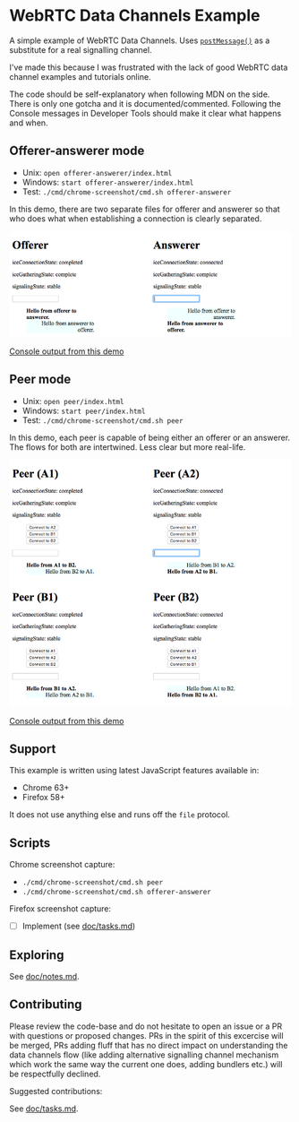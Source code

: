 # WebRTC Data Channels Example

A simple example of WebRTC Data Channels.
Uses [`postMessage()`](https://developer.mozilla.org/en-US/docs/Web/API/Window/postMessage) as a substitute for a real signalling channel.

I've made this because I was frustrated with the lack of good WebRTC data channel examples and tutorials online.

The code should be self-explanatory when following MDN on the side. There is only one gotcha and it is documented/commented. Following the Console messages in Developer Tools should make it clear what happens and when.

## Offerer-answerer mode

- Unix: `open offerer-answerer/index.html`
- Windows: `start offerer-answerer/index.html`
- Test: `./cmd/chrome-screenshot/cmd.sh offerer-answerer`

In this demo, there are two separate files for offerer and answerer so that who does what when establishing a connection is clearly separated.

![A screenshot of Google Chrome running the example](src/offerer-answerer/screenshot.png)

[Console output from this demo](/src/offerer-answerer/console.log)

## Peer mode

- Unix: `open peer/index.html`
- Windows: `start peer/index.html`
- Test: `./cmd/chrome-screenshot/cmd.sh peer`

In this demo, each peer is capable of being either an offerer or an answerer. The flows for both are intertwined. Less clear but more real-life.

![A screenshot of Google Chrome running the example](src/peer/screenshot.png)

[Console output from this demo](/src/peer/console.log)

## Support

This example is written using latest JavaScript features available in:

- Chrome 63+
- Firefox 58+

It does not use anything else and runs off the `file` protocol.

## Scripts

Chrome screenshot capture:

- `./cmd/chrome-screenshot/cmd.sh peer`
- `./cmd/chrome-screenshot/cmd.sh offerer-answerer`

Firefox screenshot capture:

- [ ] Implement (see [doc/tasks.md](doc/tasks.md))

## Exploring

See [doc/notes.md](doc/notes.md).

## Contributing

Please review the code-base and do not hesitate to open an issue or a PR with questions or proposed changes. PRs in the spirit of this excercise will be merged, PRs adding fluff that has no direct impact on understanding the data channels flow (like adding alternative signalling channel mechanism which work the same way the current one does, adding bundlers etc.) will be respectfully declined.

Suggested contributions:

See [doc/tasks.md](doc/tasks.md).
